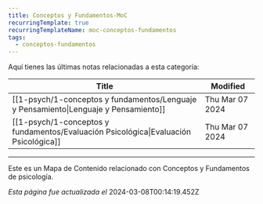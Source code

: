 ```yaml
---
title: Conceptos y Fundamentos-MoC
recurringTemplate: true
recurringTemplateName: moc-conceptos-fundamentos
tags:
  - conceptos-fundamentos
---
```


Aquí tienes las últimas notas relacionadas a esta categoría:

| Title | Modified |
| ----------- | ------------ |
| [[1-psych/1-conceptos y fundamentos/Lenguaje y Pensamiento\|Lenguaje y Pensamiento]] | Thu Mar 07 2024 |
| [[1-psych/1-conceptos y fundamentos/Evaluación Psicológica\|Evaluación Psicológica]] | Thu Mar 07 2024 |



------------------------
Este es un Mapa de Contenido relacionado con Conceptos y Fundamentos de psicología.

*Esta página fue actualizada el* 2024-03-08T00:14:19.452Z 